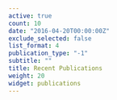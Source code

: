 ```yaml
---
active: true
count: 10
date: "2016-04-20T00:00:00Z"
exclude_selected: false
list_format: 4
publication_type: "-1"
subtitle: ""
title: Recent Publications
weight: 20
widget: publications
---
```


